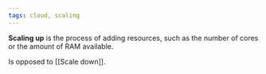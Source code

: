 ```yaml
---
tags: cloud, scaling
---
```


**Scaling up** is the process of adding resources, such as the number of cores or the amount of RAM available.

Is opposed to [[Scale down]].